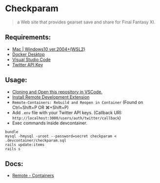 # Checkparam
> a Web site that provides gearset save and share for Final Fantasy XI.

## Requirements:
-   [Mac | Windows10 ver.2004+(WSL2)](https://code.visualstudio.com/docs/remote/containers#_getting-started)
-   [Docker Desktop](https://www.docker.com/products/docker-desktop)
-   [Visual Studio Code](https://code.visualstudio.com/)
-   [Twitter API Key](https://developer.twitter.com/en/application/use-case)

## Usage:
- [Cloning and Open this repository in VSCode.](https://code.visualstudio.com/docs/editor/versioncontrol#_cloning-a-repository)
- [Install Remote Development Extension](https://code.visualstudio.com/docs/remote/remote-overview)
- `Remote-Containers: Rebuild and Reopen in Container` (Found on Ctrl+Shift+P OR ⌘+Shift+P)
- Add `.env` file with your Twitter API keys. (Callback URI: `http://localhost:3000/users/auth/twitter/callback`)
- Exec commands inside devcontainer.
```
bundle
mysql -hmysql -uroot --password=secret checkparam < .devcontainer/checkparam.sql
rails update:items
rails s
```

## Docs:
-   [Remote - Containers](https://code.visualstudio.com/docs/remote/containers)
